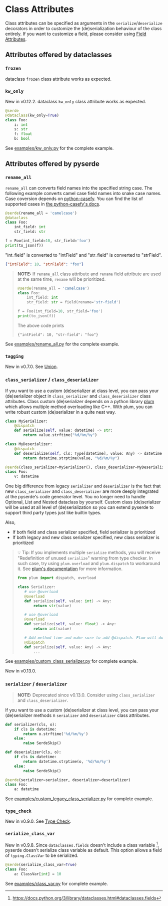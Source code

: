 # Class Attributes

Class attributes can be specified as arguments in the `serialize`/`deserialize` decorators in order to customize the (de)serialization behaviour of the class entirely. If you want to customize a field, please consider using [Field Attributes](field-attributes.md).

## Attributes offered by dataclasses

### **`frozen`**

dataclass `frozen` class attribute works as expected.

### **`kw_only`**

New in v0.12.2. dataclass `kw_only` class attribute works as expected.

```python
@serde
@dataclass(kw_only=True)
class Foo:
    i: int
    s: str
    f: float
    b: bool
```

See [examples/kw_only.py](https://github.com/yukinarit/pyserde/blob/main/examples/kw_only.py) for the complete example.

## Attributes offered by pyserde

### **`rename_all`**

`rename_all` can converts field names into the specified string case. The following example converts camel case field names into snake case names. Case coversion depends on [python-casefy](https://github.com/dmlls/python-casefy). You can find the list of supported cases in [the python-casefy's docs](https://dmlls.github.io/python-casefy/api.html).

```python
@serde(rename_all = 'camelcase')
@dataclass
class Foo:
    int_field: int
    str_field: str

f = Foo(int_field=10, str_field='foo')
print(to_json(f))
```

"int_field" is converted to "intField" and "str_field" is converted to "strField".

```json
{"intField": 10, "strField": "foo"}
```

> **NOTE:** If `rename_all` class attribute and `rename` field attribute are used at the same time, `rename` will be prioritized.
>
> ```python
> @serde(rename_all = 'camelcase')
> class Foo:
>     int_field: int
>     str_field: str = field(rename='str-field')
>
> f = Foo(int_field=10, str_field='foo')
> print(to_json(f))
> ```
> The above code prints
> ```
> {"intField": 10, "str-field": "foo"}
> ```

See [examples/rename_all.py](https://github.com/yukinarit/pyserde/blob/main/examples/rename_all.py) for the complete example.

### **`tagging`**

New in v0.7.0. See [Union](union.md).

### **`class_serializer`** / **`class_deserializer`**

If you want to use a custom (de)serializer at class level, you can pass your (de)serializer object in `class_serializer` and `class_deserializer` class attributes. Class custom (de)serializer depends on a python library [plum](https://github.com/beartype/plum) which allows multiple method overloading like C++. With plum, you can write robust custom (de)serializer in a quite neat way.

```python
class MySerializer:
    @dispatch
    def serialize(self, value: datetime) -> str:
        return value.strftime("%d/%m/%y")

class MyDeserializer:
    @dispatch
    def deserialize(self, cls: Type[datetime], value: Any) -> datetime:
        return datetime.strptime(value, "%d/%m/%y")

@serde(class_serializer=MySerializer(), class_deserializer=MyDeserializer())
class Foo:
    v: datetime
```

One big difference from legacy `serializer` and `deserializer` is the fact that new `class_serializer` and `class_deserializer` are more deeply integrated at the pyserde's code generator level. You no longer need to handle Optional, List and Nested dataclass by yourself. Custom class (de)serializer will be used at all level of (de)serialization so you can extend pyserde to support third party types just like builtin types.

Also,
* If both field and class serializer specified, field serializer is prioritized
* If both legacy and new class serializer specified, new class serializer is prioritized

> 💡 Tip: If you implements multiple `serialize` methods, you will receive "Redefinition of unused `serialize`" warning from type checker. In such case, try using `plum.overload` and `plum.dispatch` to workaround it. See [plum's documentation](https://beartype.github.io/plum/integration.html) for more information.
>
> ```python
> from plum import dispatch, overload
> 
> class Serializer:
>    # use @overload
>    @overload
>    def serialize(self, value: int) -> Any:
>        return str(value)
>
>    # use @overload
>    @overload
>    def serialize(self, value: float) -> Any:
>        return int(value)
>
>    # Add method time and make sure to add @dispatch. Plum will do all the magic to erase warnings from type checker.
>    @dispatch
>    def serialize(self, value: Any) -> Any:
>        ...
> ```

See [examples/custom_class_serializer.py](https://github.com/yukinarit/pyserde/blob/main/examples/custom_class_serializer.py) for complete example.

New in v0.13.0.

### **`serializer`** / **`deserializer`**

> **NOTE:** Deprecated since v0.13.0. Consider using `class_serializer` and `class_deserializer`.

If you want to use a custom (de)serializer at class level, you can pass your (de)serializer methods n `serializer` and `deserializer` class attributes.

```python
def serializer(cls, o):
    if cls is datetime:
        return o.strftime('%d/%m/%y')
    else:
        raise SerdeSkip()

def deserializer(cls, o):
    if cls is datetime:
        return datetime.strptime(o, '%d/%m/%y')
    else:
        raise SerdeSkip()

@serde(serializer=serializer, deserializer=deserializer)
class Foo:
    a: datetime
```

See [examples/custom_legacy_class_serializer.py](https://github.com/yukinarit/pyserde/blob/main/examples/custom_legacy_class_serializer.py) for complete example.

### **`type_check`**

New in v0.9.0. See [Type Check](#type-check.md).

### **`serialize_class_var`**

New in v0.9.8. Since `dataclasses.fields` doesn't include a class variable [^1], pyserde doesn't serialize class variable as default. This option allows a field of `typing.ClassVar` to be serialized.

```python
@serde(serialize_class_var=True)
class Foo:
    a: ClassVar[int] = 10
```

See [examples/class_var.py](https://github.com/yukinarit/pyserde/blob/main/examples/class_var.py) for complete example.

[^1]: https://docs.python.org/3/library/dataclasses.html#dataclasses.fields
